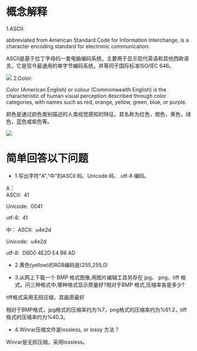 # 概念解释
1.ASCII:

abbreviated from American Standard Code for Information Interchange, is a character encoding standard for electronic communication.

ASCII是基于拉丁字母的一套电脑编码系统，主要用于显示现代英语和其他西欧语言。它是现今最通用的单字节编码系统，并等同于国际标准ISO/IEC 646。

![](https://upload.wikimedia.org/wikipedia/commons/thumb/c/cf/USASCII_code_chart.png/1280px-USASCII_code_chart.png)
2.Color:

Color (American English) or colour (Commonwealth English) is the characteristic of human visual perception described through color categories, with names such as red, orange, yellow, green, blue, or purple.

颜色是通过颜色类别描述的人类视觉感知的特征，其名称为红色，橙色，黄色，绿色，蓝色或紫色等。

![](https://upload.wikimedia.org/wikipedia/commons/thumb/2/21/64_365_Color_Macro_%285498808099%29.jpg/1280px-64_365_Color_Macro_%285498808099%29.jpg)

# 简单回答以下问题
* 1.写出字符“A”,“中”的ASCII 码、Unicode 码、 utf-8 编码。

A：  
ASCII:&nbsp;&nbsp;41

Unicode:&nbsp;&nbsp;0041

utf-8:&nbsp;&nbsp;41

中：
ASCII:&nbsp;&nbsp;u4e2d

Unicode:&nbsp;&nbsp;u4e2d

utf-8:&nbsp;&nbsp;D6D0 4E2D E4 B8 AD

* 2.黄色(yellow)的RGB编码是(255,255,0)

* 3.从网上下载一个 BMP 格式图像,用图片编辑工具另存在 jpg、 png、tiff 格式。问三种格式中,哪种格式显示质量好?相对于BMP 格式,压缩率各是多少?

tiff格式采用无损压缩，其画质最好

相对于BMP格式，jpg格式的压缩率约为%7，png格式的压缩率约为%61.2，tiff格式的压缩率约为%40.3。

* 4.Winrar压缩文件是lossless, or lossy 方法？

Winrar是无损压缩，采用lossless。

